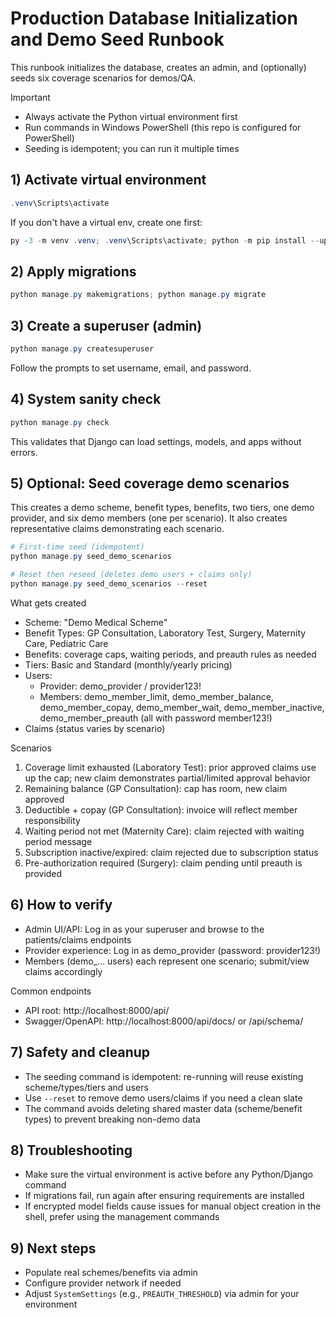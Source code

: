 # Production Database Initialization and Demo Seed Runbook

This runbook initializes the database, creates an admin, and (optionally) seeds six coverage scenarios for demos/QA.

Important
- Always activate the Python virtual environment first
- Run commands in Windows PowerShell (this repo is configured for PowerShell)
- Seeding is idempotent; you can run it multiple times

## 1) Activate virtual environment

```powershell
.venv\Scripts\activate
```

If you don't have a virtual env, create one first:
```powershell
py -3 -m venv .venv; .venv\Scripts\activate; python -m pip install --upgrade pip; pip install -r requirements.txt
```

## 2) Apply migrations

```powershell
python manage.py makemigrations; python manage.py migrate
```

## 3) Create a superuser (admin)

```powershell
python manage.py createsuperuser
```

Follow the prompts to set username, email, and password.

## 4) System sanity check

```powershell
python manage.py check
```

This validates that Django can load settings, models, and apps without errors.

## 5) Optional: Seed coverage demo scenarios

This creates a demo scheme, benefit types, benefits, two tiers, one demo provider, and six demo members (one per scenario). It also creates representative claims demonstrating each scenario.

```powershell
# First-time seed (idempotent)
python manage.py seed_demo_scenarios

# Reset then reseed (deletes demo users + claims only)
python manage.py seed_demo_scenarios --reset
```

What gets created
- Scheme: "Demo Medical Scheme"
- Benefit Types: GP Consultation, Laboratory Test, Surgery, Maternity Care, Pediatric Care
- Benefits: coverage caps, waiting periods, and preauth rules as needed
- Tiers: Basic and Standard (monthly/yearly pricing)
- Users:
  - Provider: demo_provider / provider123!
  - Members: demo_member_limit, demo_member_balance, demo_member_copay, demo_member_wait, demo_member_inactive, demo_member_preauth (all with password member123!)
- Claims (status varies by scenario)

Scenarios
1) Coverage limit exhausted (Laboratory Test): prior approved claims use up the cap; new claim demonstrates partial/limited approval behavior
2) Remaining balance (GP Consultation): cap has room, new claim approved
3) Deductible + copay (GP Consultation): invoice will reflect member responsibility
4) Waiting period not met (Maternity Care): claim rejected with waiting period message
5) Subscription inactive/expired: claim rejected due to subscription status
6) Pre-authorization required (Surgery): claim pending until preauth is provided

## 6) How to verify

- Admin UI/API: Log in as your superuser and browse to the patients/claims endpoints
- Provider experience: Log in as demo_provider (password: provider123!)
- Members (demo_… users) each represent one scenario; submit/view claims accordingly

Common endpoints
- API root: http://localhost:8000/api/
- Swagger/OpenAPI: http://localhost:8000/api/docs/ or /api/schema/

## 7) Safety and cleanup

- The seeding command is idempotent: re-running will reuse existing scheme/types/tiers and users
- Use `--reset` to remove demo users/claims if you need a clean slate
- The command avoids deleting shared master data (scheme/benefit types) to prevent breaking non-demo data

## 8) Troubleshooting

- Make sure the virtual environment is active before any Python/Django command
- If migrations fail, run again after ensuring requirements are installed
- If encrypted model fields cause issues for manual object creation in the shell, prefer using the management commands

## 9) Next steps

- Populate real schemes/benefits via admin
- Configure provider network if needed
- Adjust `SystemSettings` (e.g., `PREAUTH_THRESHOLD`) via admin for your environment
